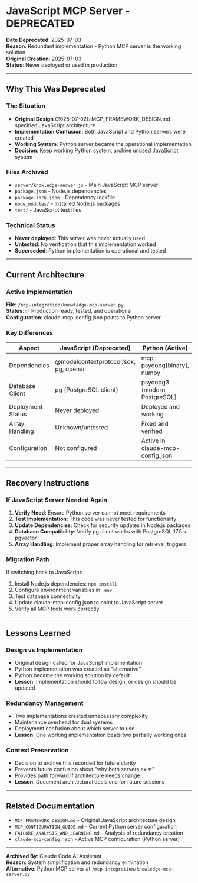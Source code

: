 # JavaScript MCP Server - DEPRECATED

**Date Deprecated**: 2025-07-03  
**Reason**: Redundant implementation - Python MCP server is the working solution  
**Original Creation**: 2025-07-03  
**Status**: Never deployed or used in production  

---

## Why This Was Deprecated

### The Situation
- **Original Design** (2025-07-02): MCP_FRAMEWORK_DESIGN.md specified JavaScript architecture
- **Implementation Confusion**: Both JavaScript and Python servers were created
- **Working System**: Python server became the operational implementation
- **Decision**: Keep working Python system, archive unused JavaScript system

### Files Archived
- `server/knowledge-server.js` - Main JavaScript MCP server
- `package.json` - Node.js dependencies
- `package-lock.json` - Dependency lockfile  
- `node_modules/` - Installed Node.js packages
- `test/` - JavaScript test files

### Technical Status
- **Never deployed**: This server was never actually used
- **Untested**: No verification that this implementation worked
- **Superseded**: Python implementation is operational and tested

---

## Current Architecture

### Active Implementation
**File**: `/mcp-integration/knowledge-mcp-server.py`  
**Status**: ✅ Production ready, tested, and operational  
**Configuration**: claude-mcp-config.json points to Python server  

### Key Differences
| Aspect | JavaScript (Deprecated) | Python (Active) |
|--------|------------------------|-----------------|
| Dependencies | @modelcontextprotocol/sdk, pg, openai | mcp, psycopg[binary], numpy |
| Database Client | pg (PostgreSQL client) | psycopg3 (modern PostgreSQL) |
| Deployment Status | Never deployed | Deployed and working |
| Array Handling | Unknown/untested | Fixed and verified |
| Configuration | Not configured | Active in claude-mcp-config.json |

---

## Recovery Instructions

### If JavaScript Server Needed Again
1. **Verify Need**: Ensure Python server cannot meet requirements
2. **Test Implementation**: This code was never tested for functionality  
3. **Update Dependencies**: Check for security updates in Node.js packages
4. **Database Compatibility**: Verify pg client works with PostgreSQL 17.5 + pgvector
5. **Array Handling**: Implement proper array handling for retrieval_triggers

### Migration Path
If switching back to JavaScript:
1. Install Node.js dependencies: `npm install`
2. Configure environment variables in `.env`
3. Test database connectivity
4. Update claude-mcp-config.json to point to JavaScript server
5. Verify all MCP tools work correctly

---

## Lessons Learned

### Design vs Implementation
- Original design called for JavaScript implementation
- Python implementation was created as "alternative" 
- Python became the working solution by default
- **Lesson**: Implementation should follow design, or design should be updated

### Redundancy Management  
- Two implementations created unnecessary complexity
- Maintenance overhead for dual systems
- Deployment confusion about which server to use
- **Lesson**: One working implementation beats two partially working ones

### Context Preservation
- Decision to archive this recorded for future clarity
- Prevents future confusion about "why both servers exist"
- Provides path forward if architecture needs change
- **Lesson**: Document architectural decisions for future sessions

---

## Related Documentation

- `MCP_FRAMEWORK_DESIGN.md` - Original JavaScript architecture design
- `MCP_CONFIGURATION_GUIDE.md` - Current Python server configuration  
- `FAILURE_ANALYSIS_AND_LEARNING.md` - Analysis of redundancy creation
- `claude-mcp-config.json` - Active MCP configuration (Python server)

---

**Archived By**: Claude Code AI Assistant  
**Reason**: System simplification and redundancy elimination  
**Alternative**: Python MCP server at `/mcp-integration/knowledge-mcp-server.py`